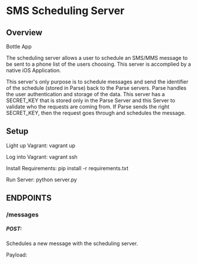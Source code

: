 # SMS Scheduling Server

## Overview

Bottle App

The scheduling server allows a user to schedule an SMS/MMS message to be sent to a phone list of the users choosing. This server is accomplied by a native iOS Application. 

This server's only purpose is to schedule messages and send the identifier of the schedule (stored in Parse) back to the Parse servers. Parse handles the user authentication and storage of the data. This server has a SECRET_KEY that is stored only in the Parse Server and this Server to validate who the requests are coming from. If Parse sends the right SECRET_KEY, then the request goes through and schedules the message.


## Setup

Light up Vagrant:
  vagrant up

Log into Vagrant:
  vagrant ssh

Install Requirements:
  pip install -r requirements.txt

Run Server:
  python server.py

ENDPOINTS
------------------

### /messages

##### POST:
Schedules a new message with the scheduling server.

Payload:


